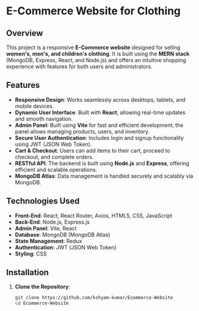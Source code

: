 # E-Commerce Website for Clothing

## Overview

This project is a responsive **E-Commerce website** designed for selling **women's, men's, and children's clothing**. It is built using the **MERN stack** (MongoDB, Express, React, and Node.js) and offers an intuitive shopping experience with features for both users and administrators.

## Features

- **Responsive Design**: Works seamlessly across desktops, tablets, and mobile devices.
- **Dynamic User Interface**: Built with **React**, allowing real-time updates and smooth navigation.
- **Admin Panel**: Built using **Vite** for fast and efficient development, the panel allows managing products, users, and inventory.
- **Secure User Authentication**: Includes login and signup functionality using JWT (JSON Web Token).
- **Cart & Checkout**: Users can add items to their cart, proceed to checkout, and complete orders.
- **RESTful API**: The backend is built using **Node.js** and **Express**, offering efficient and scalable operations.
- **MongoDB Atlas**: Data management is handled securely and scalably via MongoDB.

## Technologies Used

- **Front-End**: React, React Router, Axios, HTML5, CSS, JavaScript
- **Back-End**: Node.js, Express.js
- **Admin Panel**: Vite, React
- **Database**: MongoDB (MongoDB Atlas)
- **State Management**: Redux
- **Authentication**: JWT (JSON Web Token)
- **Styling**: CSS

## Installation

1. **Clone the Repository**:
   ```bash
   git clone https://github.com/kshyam-kumar/Ecommerce-Website
   cd Ecommerce-Website
